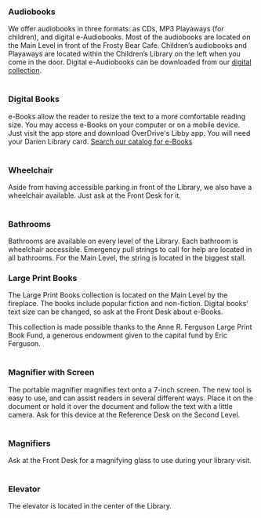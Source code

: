 <div class="row margin-bottom-10">

<div class="col-md-6">

### Audiobooks

We offer audiobooks in three formats: as CDs, MP3 Playaways (for children), and digital e-Audiobooks. Most of the audiobooks are located on the Main Level in front of the Frosty Bear Cafe. Children’s audiobooks and Playaways are located within the Children’s Library on the left when you come in the door. Digital e-Audiobooks can be downloaded from our [digital collection](/catalog/search/keyword?search=%2A&formats=eaudiobook "Download eAudiobooks").
<br />
<br />

### Digital Books

e-Books allow the reader to resize the text to a more comfortable reading size. You may access e-Books on your computer or on a mobile device. Just visit the app store and download OverDrive's Libby app. You will need your Darien Library card. [Search our catalog for e-Books](/catalog/search/keyword?search=%2A&formats=eBook "Search for e-Books")
<br />
<br />

### Wheelchair

Aside from having accessible parking in front of the Library, we also have a wheelchair available. Just ask at the Front Desk for it.
<br />
<br />

### Bathrooms

Bathrooms are available on every level of the Library. Each bathroom is wheelchair accessible. Emergency pull strings to call for help are located in all bathrooms. For the Main Level, the string is located in the biggest stall.

</div>

<div class="col-md-6">

### Large Print Books

The Large Print Books collection is located on the Main Level by the fireplace. The books include popular fiction and non-fiction. Digital books’ text size can be changed, so ask at the Front Desk about e-Books.
<p>This collection is made possible thanks to the Anne R. Ferguson Large Print Book Fund, a generous endowment given to the capital fund by Eric Ferguson.
<br />
<br />

### Magnifier with Screen

The portable magnifier magnifies text onto a 7-inch screen. The new tool is easy to use, and can assist readers in several different ways. Place it on the document or hold it over the document and follow the text with a little camera. Ask for this device at the Reference Desk on the Second Level.
<br />
<br />

### Magnifiers

Ask at the Front Desk for a magnifying glass to use during your library visit.
<br />
<br />

### Elevator

The elevator is located in the center of the Library.

</div>
</div>